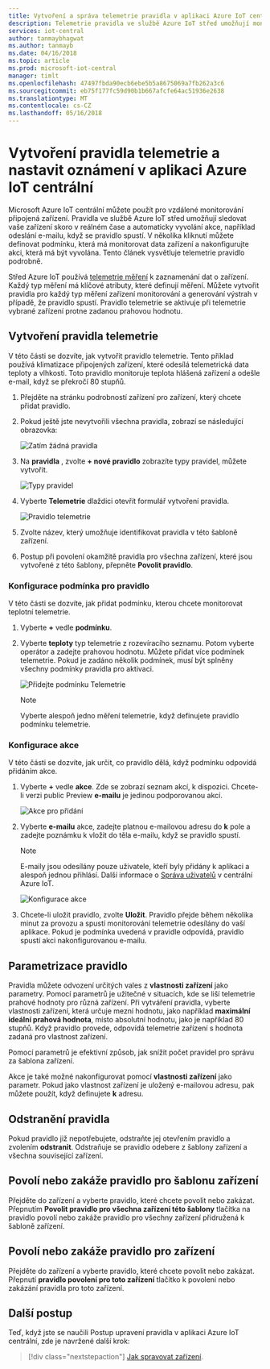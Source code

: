 ```yaml
---
title: Vytvoření a správa telemetrie pravidla v aplikaci Azure IoT centrální | Microsoft Docs
description: Telemetrie pravidla ve službě Azure IoT střed umožňují monitorovat zařízení skoro v reálném čase a automaticky vyvolání akce, například odeslání e-mailu, když se pravidlo spustí.
services: iot-central
author: tanmaybhagwat
ms.author: tanmayb
ms.date: 04/16/2018
ms.topic: article
ms.prod: microsoft-iot-central
manager: timlt
ms.openlocfilehash: 47497fbda90ecb6ebe5b5a8675069a7fb262a3c6
ms.sourcegitcommit: eb75f177fc59d90b1b667afcfe64ac51936e2638
ms.translationtype: MT
ms.contentlocale: cs-CZ
ms.lasthandoff: 05/16/2018
---
```

# <a name="create-a-telemetry-rule-and-set-up-notifications-in-your-azure-iot-central-application"></a>Vytvoření pravidla telemetrie a nastavit oznámení v aplikaci Azure IoT centrální

Microsoft Azure IoT centrální můžete použít pro vzdálené monitorování připojená zařízení. Pravidla ve službě Azure IoT střed umožňují sledovat vaše zařízení skoro v reálném čase a automaticky vyvolání akce, například odeslání e-mailu, když se pravidlo spustí. V několika kliknutí můžete definovat podmínku, která má monitorovat data zařízení a nakonfigurujte akci, která má být vyvolána. Tento článek vysvětluje telemetrie pravidlo podrobně.

Střed Azure IoT používá [telemetrie měření](howto-set-up-template.md) k zaznamenání dat o zařízení. Každý typ měření má klíčové atributy, které definují měření. Můžete vytvořit pravidla pro každý typ měření zařízení monitorování a generování výstrah v případě, že pravidlo spustí. Pravidlo telemetrie se aktivuje při telemetrie vybrané zařízení protne zadanou prahovou hodnotu.

## <a name="create-a-telemetry-rule"></a>Vytvoření pravidla telemetrie

V této části se dozvíte, jak vytvořit pravidlo telemetrie. Tento příklad používá klimatizace připojených zařízení, které odesílá telemetrická data teploty a vlhkosti. Toto pravidlo monitoruje teplota hlášená zařízení a odešle e-mail, když se překročí 80 stupňů.

1. Přejděte na stránku podrobností zařízení pro zařízení, který chcete přidat pravidlo.

1. Pokud ještě jste nevytvořili všechna pravidla, zobrazí se následující obrazovka:

    ![Zatím žádná pravidla](media\howto-create-telemetry-rules\image1.png)

1. Na **pravidla** , zvolte **+ nové pravidlo** zobrazíte typy pravidel, můžete vytvořit.

    ![Typy pravidel](media\howto-create-telemetry-rules\image2.png)

1. Vyberte **Telemetrie** dlaždici otevřít formulář vytvoření pravidla.

    ![Pravidlo telemetrie](media\howto-create-telemetry-rules\image3.png)

1. Zvolte název, který umožňuje identifikovat pravidla v této šabloně zařízení.

1. Postup při povolení okamžitě pravidla pro všechna zařízení, které jsou vytvořené z této šablony, přepněte **Povolit pravidlo**.

### <a name="configure-the-rule-condition"></a>Konfigurace podmínka pro pravidlo

V této části se dozvíte, jak přidat podmínku, kterou chcete monitorovat teplotní telemetrie.

1. Vyberte **+** vedle **podmínku**.

1. Vyberte **teploty** typ telemetrie z rozevíracího seznamu. Potom vyberte operátor a zadejte prahovou hodnotu. Můžete přidat více podmínek telemetrie. Pokud je zadáno několik podmínek, musí být splněny všechny podmínky pravidla pro aktivaci.

    ![Přidejte podmínku Telemetrie](media\howto-create-telemetry-rules\image4.png)

    > [!NOTE]
    > Vyberte alespoň jedno měření telemetrie, když definujete pravidlo podmínku telemetrie.

### <a name="configure-the-action"></a>Konfigurace akce

V této části se dozvíte, jak určit, co pravidlo dělá, když podmínku odpovídá přidáním akce.

1. Vyberte **+** vedle **akce**. Zde se zobrazí seznam akcí, k dispozici. Chcete-li verzi public Preview **e-mailu** je jedinou podporovanou akcí.

    ![Akce pro přidání](media\howto-create-telemetry-rules\image5.png)

1. Vyberte **e-mailu** akce, zadejte platnou e-mailovou adresu do **k** pole a zadejte poznámku k vložit do těla e-mailu, když se pravidlo spustí.

    > [!NOTE]
    > E-maily jsou odesílány pouze uživatele, kteří byly přidány k aplikaci a alespoň jednou přihlásí. Další informace o [Správa uživatelů](howto-administer.md) v centrální Azure IoT.

   ![Konfigurace akce](media\howto-create-telemetry-rules\image6.png)

1. Chcete-li uložit pravidlo, zvolte **Uložit**. Pravidlo přejde během několika minut za provozu a spustí monitorování telemetrie odesílány do vaší aplikace. Pokud je podmínka uvedená v pravidle odpovídá, pravidlo spustí akci nakonfigurovanou e-mailu.

## <a name="parameterize-the-rule"></a>Parametrizace pravidlo

Pravidla můžete odvození určitých vales z **vlastnosti zařízení** jako parametry. Pomocí parametrů je užitečné v situacích, kde se liší telemetrie prahové hodnoty pro různá zařízení. Při vytváření pravidla, vyberte vlastnosti zařízení, která určuje mezní hodnotu, jako například **maximální ideální prahová hodnota**, místo absolutní hodnotu, jako je například 80 stupňů. Když pravidlo provede, odpovídá telemetrie zařízení s hodnota zadaná pro vlastnost zařízení.

Pomocí parametrů je efektivní způsob, jak snížit počet pravidel pro správu za šablona zařízení.

Akce je také možné nakonfigurovat pomocí **vlastnosti zařízení** jako parametr. Pokud jako vlastnost zařízení je uložený e-mailovou adresu, pak můžete použít, když definujete **k** adresu.

## <a name="delete-a-rule"></a>Odstranění pravidla

Pokud pravidlo již nepotřebujete, odstraňte jej otevřením pravidlo a zvolením **odstranit**. Odstraňuje se pravidlo odebere z šablony zařízení a všechna související zařízení.

## <a name="enable-or-disable-a-rule-for-a-device-template"></a>Povolí nebo zakáže pravidlo pro šablonu zařízení

Přejděte do zařízení a vyberte pravidlo, které chcete povolit nebo zakázat. Přepnutím **Povolit pravidlo pro všechna zařízení této šablony** tlačítka na pravidlo povolí nebo zakáže pravidlo pro všechny zařízení přidružená k šabloně zařízení.

## <a name="enable-or-disable-a-rule-for-a-device"></a>Povolí nebo zakáže pravidlo pro zařízení

Přejděte do zařízení a vyberte pravidlo, které chcete povolit nebo zakázat. Přepnutí **pravidlo povolení pro toto zařízení** tlačítko k povolení nebo zakázání pravidla pro toto zařízení.

## <a name="next-steps"></a>Další postup

Teď, když jste se naučili Postup upravení pravidla v aplikaci Azure IoT centrální, zde je navržené další krok:

> [!div class="nextstepaction"]
> [Jak spravovat zařízení](howto-manage-devices.md).